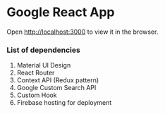 # Google React App

Open [http://localhost:3000](http://localhost:3000) to view it in the browser.

### List of dependencies

1. Material UI Design
2. React Router
3. Context API (Redux pattern)
4. Google Custom Search API
5. Custom Hook
6. Firebase hosting for deployment
